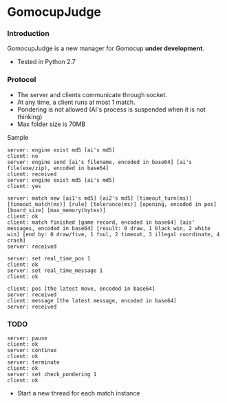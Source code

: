 # GomocupJudge

### Introduction
GomocupJudge is a new manager for Gomocup **under development**.

* Tested in Python 2.7

### Protocol

* The server and clients communicate through socket.  
* At any time, a client runs at most 1 match.
* Pondering is not allowed (AI's process is suspended when it is not thinking)
* Max folder size is 70MB

Sample

    server: engine exist md5 [ai's md5]
    client: no
    server: engine send [ai's filename, encoded in base64] [ai's file(exe/zip), encoded in base64]
    client: received
    server: engine exist md5 [ai's md5]
    client: yes

    server: match new [ai1's md5] [ai2's md5] [timeout_turn(ms)] [timeout_match(ms)] [rule] [tolerance(ms)] [opening, encoded in pos] [board_size] [max_memory(bytes)]
    client: ok
    client: match finished [game record, encoded in base64] [ais' messages, encoded in base64] [result: 0 draw, 1 black win, 2 white win] [end by: 0 draw/five, 1 foul, 2 timeout, 3 illegal coordinate, 4 crash]
    server: received

    server: set real_time_pos 1
    client: ok
    server: set real_time_message 1
    client: ok

    client: pos [the latest move, encoded in base64]
    server: received
    client: message [the latest message, encoded in base64]
    server: received

### TODO

    server: pause
    client: ok
    server: continue
    client: ok
    server: terminate
    client: ok
    server: set check_pondering 1
    client: ok

* Start a new thread for each match instance

